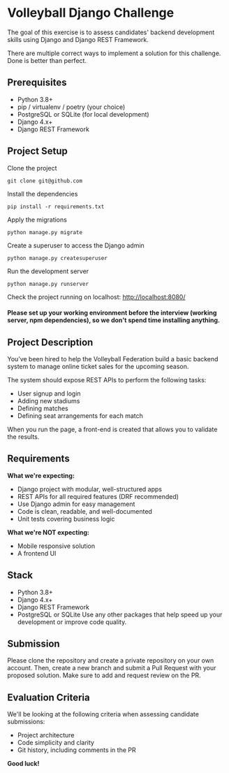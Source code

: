 # Volleyball Django Challenge
The goal of this exercise is to assess candidates' backend development skills using Django and Django REST Framework.

There are multiple correct ways to implement a solution for this challenge. Done is better than perfect.

## Prerequisites
- Python 3.8+
- pip / virtualenv / poetry (your choice)
- PostgreSQL or SQLite (for local development)
- Django 4.x+
- Django REST Framework

## Project Setup
Clone the project
```
git clone git@github.com
```

Install the dependencies
```
pip install -r requirements.txt
```

Apply the migrations
```
python manage.py migrate
```

Create a superuser to access the Django admin
```
python manage.py createsuperuser
``` 

Run the development server
```
python manage.py runserver
``` 

Check the project running on localhost: 
[http://localhost:8080/](http://localhost:8080/)

#### Please set up your working environment before the interview (working server, npm dependencies), so we don't spend time installing anything.

## Project Description
You’ve been hired to help the Volleyball Federation build a basic backend system to manage online ticket sales for the upcoming season.

The system should expose REST APIs to perform the following tasks:
- User signup and login
- Adding new stadiums
- Defining matches
- Defining seat arrangements for each match

When you run the page, a front-end is created that allows you to validate the results.

## Requirements
**What we're expecting:**

- Django project with modular, well-structured apps
- REST APIs for all required features (DRF recommended)
- Use Django admin for easy management
- Code is clean, readable, and well-documented
- Unit tests covering business logic

**What we're NOT expecting:**
- Mobile responsive solution
- A frontend UI

## Stack
* Python 3.8+
* Django 4.x+
* Django REST Framework
* PostgreSQL or SQLite
Use any other packages that help speed up your development or improve code quality.

## Submission
Please clone the repository and create a private repository on your own account. Then, create a new branch and submit a Pull Request with your proposed solution. Make sure to add and request review on the PR.

## Evaluation Criteria
We'll be looking at the following criteria when assessing candidate submissions:
- Project architecture
- Code simplicity and clarity
- Git history, including comments in the PR

**Good luck!**
